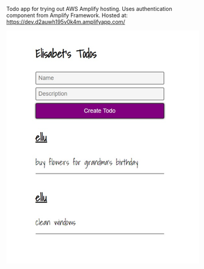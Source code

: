 Todo app for trying out AWS Amplify hosting. Uses authentication component from Amplify Framework. Hosted at: https://dev.d2auwh195v0k4m.amplifyapp.com/

![todo list](todo2.jpg)